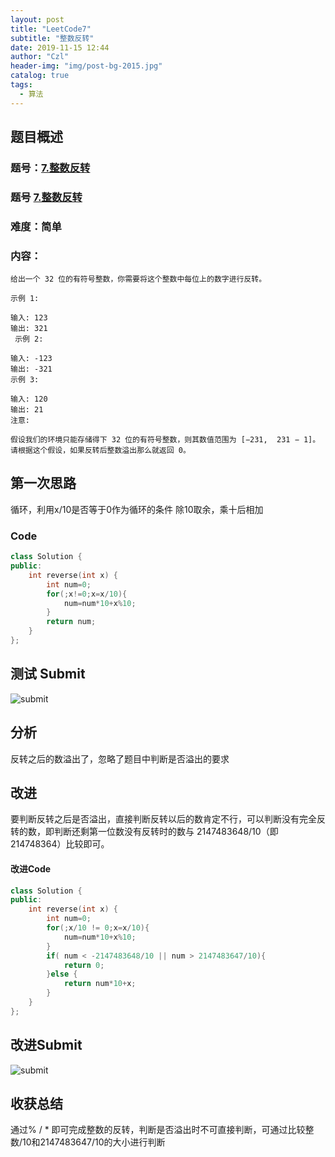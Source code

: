 ```yaml
---
layout: post
title: "LeetCode7"
subtitle: "整数反转"
date: 2019-11-15 12:44
author: "Czl"
header-img: "img/post-bg-2015.jpg"
catalog: true
tags:
  - 算法
---
```


## 题目概述

### 题号：[7.整数反转]("https://leetcode-cn.com/problems/reverse-integer/")
### 题号 [7.整数反转](https://leetcode-cn.com/problems/reverse-integer/)

### 难度：简单

### 内容：

```
给出一个 32 位的有符号整数，你需要将这个整数中每位上的数字进行反转。

示例 1:

输入: 123
输出: 321
 示例 2:

输入: -123
输出: -321
示例 3:

输入: 120
输出: 21
注意:

假设我们的环境只能存储得下 32 位的有符号整数，则其数值范围为 [−231,  231 − 1]。请根据这个假设，如果反转后整数溢出那么就返回 0。

```


## 第一次思路

循环，利用x/10是否等于0作为循环的条件
除10取余，乘十后相加

### Code

```c++
class Solution {
public:
    int reverse(int x) {
        int num=0;
        for(;x!=0;x=x/10){
            num=num*10+x%10;
        }
        return num;
    }
};
```

## 测试 Submit

![submit](http://ww1.sinaimg.cn/large/006Gc1hlly1g8yle6fh2mj30vp03zglm.jpg)

## 分析

反转之后的数溢出了，忽略了题目中判断是否溢出的要求

## 改进

要判断反转之后是否溢出，直接判断反转以后的数肯定不行，可以判断没有完全反转的数，即判断还剩第一位数没有反转时的数与 2147483648/10（即 214748364）比较即可。 

#### 改进Code

```c++
class Solution {
public:
    int reverse(int x) {
        int num=0;
        for(;x/10 != 0;x=x/10){
            num=num*10+x%10;
        }
        if( num < -2147483648/10 || num > 2147483647/10){
            return 0;
        }else {
            return num*10+x;
        }
    }
};
```

## 改进Submit

![submit](http://ww1.sinaimg.cn/large/006Gc1hlly1g8ylplg21nj30k602b3yc.jpg)

## 收获总结

通过% / * 即可完成整数的反转，判断是否溢出时不可直接判断，可通过比较整数/10和2147483647/10的大小进行判断